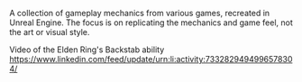 A collection of gameplay mechanics from various games, recreated in Unreal Engine. The focus is on replicating the mechanics and game feel, not the art or visual style.

Video of the Elden Ring's Backstab ability
https://www.linkedin.com/feed/update/urn:li:activity:7332829494996578304/
